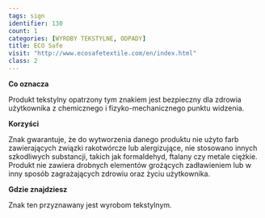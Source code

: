 ```yaml
---
tags: sign
identifier: 130
count: 1
categories: [WYROBY TEKSTYLNE, ODPADY]
title: ECO Safe
visit: "http://www.ecosafetextile.com/en/index.html"
class: 2
---
```

**Co oznacza**

Produkt tekstylny opatrzony tym znakiem jest bezpieczny dla zdrowia użytkownika z chemicznego i fizyko-mechanicznego punktu widzenia.

**Korzyści**

Znak gwarantuje, że do wytworzenia danego produktu nie użyto farb zawierających związki rakotwórcze lub alergizujące, nie stosowano innych szkodliwych substancji, takich jak formaldehyd, ftalany czy metale ciężkie. Produkt nie zawiera drobnych elementów grożących zadławieniem lub w inny sposób zagrażających zdrowiu oraz życiu użytkownika.

**Gdzie znajdziesz**

Znak ten przyznawany jest wyrobom tekstylnym.
